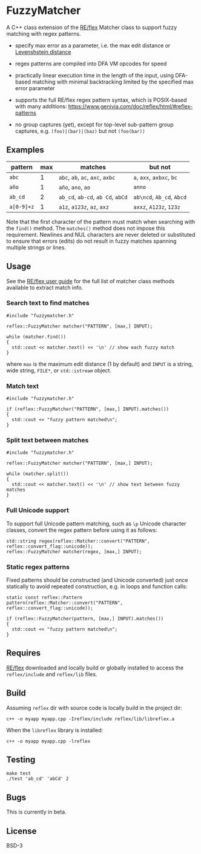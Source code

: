 FuzzyMatcher
============

A C++ class extension of the [RE/flex](https://github.com/Genivia/RE-flex)
Matcher class to support fuzzy matching with regex patterns.

- specify max error as a parameter, i.e. the max edit distance or
  [Levenshstein distance](https://en.wikipedia.org/wiki/Levenshtein_distance)

- regex patterns are compiled into DFA VM opcodes for speed

- practically linear execution time in the length of the input, using
  DFA-based matching with minimal backtracking limited by the specified max
  error parameter

- supports the full RE/flex regex pattern syntax, which is POSIX-based with
  many additions: <https://www.genivia.com/doc/reflex/html/#reflex-patterns>

- no group captures (yet), except for top-level sub-pattern group captures,
  e.g. `(foo)|(bar)|(baz)` but not `(foo(bar))`

Examples
--------

pattern    | max | matches                           | but not
---------- | --- | --------------------------------- | ---------------------------
`abc`      | 1   | `abc`, `ab`, `ac`, `axc`, `axbc`  | `a`, `axx`, `axbxc`, `bc`
`año`      | 1   | `año`, `ano`, `ao`                | `anno`
`ab_cd`    | 2   | `ab_cd`, `ab-cd`, `ab Cd`, `abCd` | `ab\ncd`, `Ab_cd`, `Abcd`
`a[0-9]+z` | 1   | `a1z`, `a123z`, `az`, `axz`       | `axxz`, `A123z`, `123z`

Note that the first character of the pattern must match when searching with the
`find()` method.  The `matches()` method does not impose this requirement.
Newlines and NUL characters are never deleted or substituted to ensure that
errors (edits) do not result in fuzzy matches spanning multiple strings or
lines.

Usage
-----

See the [RE/flex user guide](https://www.genivia.com/doc/reflex/html/#regex-methods)
for the full list of matcher class methods available to extract match info.

### Search text to find matches

    #include "fuzzymatcher.h"

    reflex::FuzzyMatcher matcher("PATTERN", [max,] INPUT);

    while (matcher.find())
    {
      std::cout << matcher.text() << '\n' // show each fuzzy match
    }

where `max` is the maximum edit distance (1 by default) and `INPUT` is a
string, wide string, `FILE*`, or `std::istream` object.

### Match text

    #include "fuzzymatcher.h"

    if (reflex::FuzzyMatcher("PATTERN", [max,] INPUT).matches())
    {
      std::cout << "fuzzy pattern matched\n";
    }

### Split text between matches

    #include "fuzzymatcher.h"

    reflex::FuzzyMatcher matcher("PATTERN", [max,] INPUT);

    while (matcher.split())
    {
      std::cout << matcher.text() << '\n' // show text between fuzzy matches
    }

### Full Unicode support

To support full Unicode pattern matching, such as `\p` Unicode character
classes, convert the regex pattern before using it as follows:

    std::string regex(reflex::Matcher::convert("PATTERN", reflex::convert_flag::unicode));
    reflex::FuzzyMatcher matcher(regex, [max,] INPUT);

### Static regex patterns

Fixed patterns should be constructed (and Unicode converted) just once
statically to avoid repeated construction, e.g. in loops and function calls:

    static const reflex::Pattern pattern(reflex::Matcher::convert("PATTERN", reflex::convert_flag::unicode));

    if (reflex::FuzzyMatcher(pattern, [max,] INPUT).matches())
    {
      std::cout << "fuzzy pattern matched\n";
    }

Requires
--------

[RE/flex](https://github.com/Genivia/RE-flex) downloaded and locally build or
globally installed to access the `reflex/include` and `reflex/lib` files.

Build
-----

Assuming `reflex` dir with source code is locally build in the project dir:

    c++ -o myapp myapp.cpp -Ireflex/include reflex/lib/libreflex.a

When the `libreflex` library is installed:

    c++ -o myapp myapp.cpp -lreflex

Testing
-------

    make test
    ./test 'ab_cd' 'abCd' 2

Bugs
----

This is currently in beta.

License
-------

BSD-3
